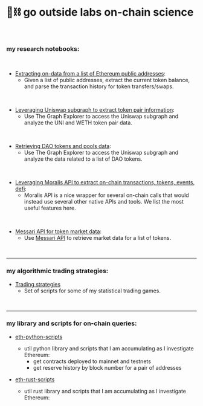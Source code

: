 # 🧱⛓ go outside labs on-chain science 

<br>

### my research notebooks:

<br>
    

* [Extracting on-data from a list of Ethereum public addresses](on-chain-data-by-address):
    * Given a list of public addresses, extract the current token balance, and parse the transaction history for token transfers/swaps.

<br>

* [Leveraging Uniswap subgraph to extract token pair information](uniswap-data):
    * Use The Graph Explorer to access the Uniswap subgraph and analyze the UNI and WETH token pair data. 

<br>
    

* [Retrieving DAO tokens and pools data](dao-data):
    * Use The Graph Explorer to access the Uniswap subgraph and analyze the data related to a list of DAO tokens.


<br>
    

* [Leveraging Moralis API to extract on-chain transactions, tokens, events, defi](moralis-tokens-and-txs):
    * Moralis API is a nice wrapper for several on-chain calls that would instead use several other native APIs and tools. We list the most useful features here.


<br>
    

* [Messari API for token market data](messari-assets-data):
    * Use [Messari API](https://messari.io/api) to retrieve market data for a list of tokens.


<br>

----

### my algorithmic trading strategies:

* [Trading strategies](trading-bots-and-scripts/)
    * Set of scripts for some of my statistical trading games.


<br>

----

### my library and scripts for on-chain queries:

* [eth-python-scripts](eth-python-scripts)
    * util python library and scripts that I am accumulating as I investigate Ethereum:
        - get contracts deployed to mainnet and testnets
        - get reserve history by block number for a pair of addresses

* [eth-rust-scripts](eth-rust-scripts)
    * util rust library and scripts that I am accumulating as I investigate Ethereum: